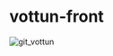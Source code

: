 # vottun-front
![git_vottun](https://github.com/Jairoxd98/vottun-front/assets/56297096/a6ec6432-86ea-4032-ade3-2ecdf9155e75)









